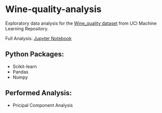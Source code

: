 # Wine-quality-analysis
Exploratory data analysis for the [Wine_quality dataset](https://archive.ics.uci.edu/ml/datasets/wine+quality) from UCI Machine Learning Repository.

Full Analysis: [Jupyter Notebook](https://github.com/KevinDeng31/Wine_quality-analysis/blob/master/Wine-quality-analysis.ipynb) 

## Python Packages:
* Scikit-learn
* Pandas
* Numpy

## Performed Analysis:
* Pricipal Component Analysis


